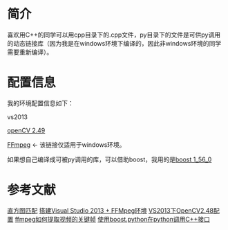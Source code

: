 # 简介

喜欢用C++的同学可以用cpp目录下的.cpp文件，py目录下的文件是可供py调用的动态链接库（因为我是在windows环境下编译的，因此非windows环境的同学需要重新编译）。

# 配置信息
我的环境配置信息如下：

vs2013

[openCV 2.49](http://opencv.org/downloads.html)

[FFmpeg](http://ffmpeg.zeranoe.com/builds/) <- 该链接仅适用于windows环境。

如果想自己编译成可被py调用的库，可以借助boost，我用的是[boost 1_56_0](http://www.boost.org/)

# 参考文献

[直方图匹配](http://blog.csdn.net/xiaowei_cqu/article/details/7606607)
[搭建Visual Studio 2013 + FFMpeg环境](http://www.cnblogs.com/myffx/p/3453488.html)
[VS2013下OpenCV2.48配置](http://blog.csdn.net/gameloong/article/details/18242823)
[ffmpeg如何提取视频的关键帧](http://ask.5lulu.com/question/e3n6g5nn9g89c8.html)
[使用boost.python在python调用C++接口](http://blog.csdn.net/lzl001/article/details/20120451)
